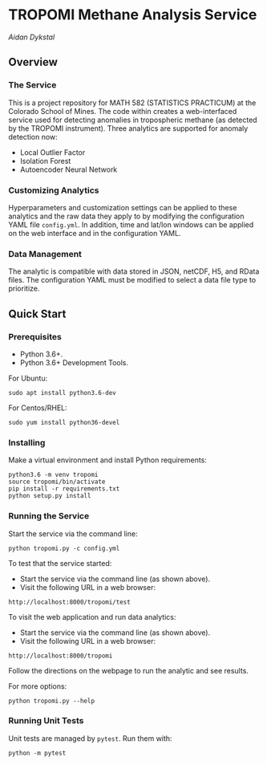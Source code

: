 # TROPOMI Methane Analysis Service
*Aidan Dykstal*

## Overview
### The Service
This is a project repository for MATH 582 (STATISTICS PRACTICUM) at the Colorado School of Mines. The code within creates a web-interfaced service used for detecting anomalies in tropospheric methane (as detected by the TROPOMI instrument). Three analytics are supported for anomaly detection now:
- Local Outlier Factor
- Isolation Forest
- Autoencoder Neural Network

### Customizing Analytics
Hyperparameters and customization settings can be applied to these analytics and the raw data they apply to by modifying the configuration YAML file `config.yml`. In addition, time and lat/lon windows can be applied on the web interface and in the configuration YAML.

### Data Management
The analytic is compatible with data stored in JSON, netCDF, H5, and RData files. The configuration YAML must be modified to select a data file type to prioritize.

## Quick Start
### Prerequisites
- Python 3.6+.
- Python 3.6+ Development Tools.

For Ubuntu:
```
sudo apt install python3.6-dev
```
For Centos/RHEL:
```
sudo yum install python36-devel
```

### Installing
Make a virtual environment and install Python requirements:
```
python3.6 -m venv tropomi
source tropomi/bin/activate
pip install -r requirements.txt
python setup.py install
```

### Running the Service
Start the service via the command line:
```
python tropomi.py -c config.yml
```

To test that the service started:
- Start the service via the command line (as shown above).
- Visit the following URL in a web browser:
```
http://localhost:8000/tropomi/test
```

To visit the web application and run data analytics:
- Start the service via the command line (as shown above). 
- Visit the following URL in a web browser:
```
http://localhost:8000/tropomi
```
Follow the directions on the webpage to run the analytic and see results.

For more options:
```
python tropomi.py --help
```

### Running Unit Tests
Unit tests are managed by `pytest`. Run them with:
```
python -m pytest
```
